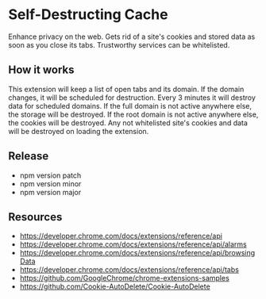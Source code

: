 # Self-Destructing Cache

Enhance privacy on the web. Gets rid of a site's cookies and stored data as
soon as you close its tabs. Trustworthy services can be whitelisted.

## How it works

This extension will keep a list of open tabs and its domain.
If the domain changes, it will be scheduled for destruction.
Every 3 minutes it will destroy data for scheduled domains.
If the full domain is not active anywhere else, the storage will be destroyed.
If the root domain is not active anywhere else, the cookies will be destroyed.
Any not whitelisted site's cookies and data will be destroyed on loading the extension.

## Release

-   npm version patch
-   npm version minor
-   npm version major

## Resources

-   https://developer.chrome.com/docs/extensions/reference/api
-   https://developer.chrome.com/docs/extensions/reference/api/alarms
-   https://developer.chrome.com/docs/extensions/reference/api/browsingData
-   https://developer.chrome.com/docs/extensions/reference/api/tabs
-   https://github.com/GoogleChrome/chrome-extensions-samples
-   https://github.com/Cookie-AutoDelete/Cookie-AutoDelete
